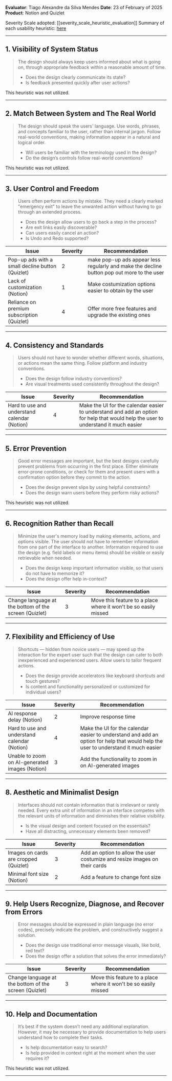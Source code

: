<!-- This Heuristic Evaluation Workbook replicates the one proposed by the 
Nielsen Norman Group available at: https://media.nngroup.com/media/articles/attachments/Heuristic_Evaluation_Workbook_-_Nielsen_Norman_Group.pdf
-->

**Evaluator**: Tiago Alexandre da Silva Mendes
**Date**: 23 of February of 2025 
**Product**: Notion and Quizlet

Severity Scale adopted: [[severity_scale_heuristic_evaluation]]
Summary of each usability heuristic: [here](https://media.nngroup.com/media/articles/attachments/Heuristic_Summary1-compressed.pdf)

---

## 1. Visibility of System Status  
> The design should always keep users informed about what is going on, through appropriate feedback within a reasonable amount of time.  
> - Does the design clearly communicate its state?  
> - Is feedback presented quickly after user actions?  

This heuristic was not utilized.  

---

## 2. Match Between System and The Real World  
> The design should speak the users' language. Use words, phrases, and concepts familiar to the user, rather than internal jargon. Follow real-world conventions, making information appear in a natural and logical order.  
> - Will users be familiar with the terminology used in the design?  
> - Do the design’s controls follow real-world conventions?  

This heuristic was not utilized.  

---

## 3. User Control and Freedom  
> Users often perform actions by mistake. They need a clearly marked "emergency exit" to leave the unwanted action without having to go through an extended process.  
> - Does the design allow users to go back a step in the process?  
> - Are exit links easily discoverable?  
> - Can users easily cancel an action?  
> - Is Undo and Redo supported?  

| **Issue**                                            | **Severity** | **Recommendation**                                  |
|------------------------------------------------------|------------|--------------------------------------------------|
| Pop-up ads with a small decline button (Quizlet)    | 2          | make pop-up ads appear less regularly and make the decline button pop out more to the user |
| Lack of customization (Notion)                      | 1          | Make costumization options easier to obtain by the user |
| Reliance on premium subscription (Quizlet)         | 4          | Offer more free features and upgrade the existing ones |

---

## 4. Consistency and Standards  
> Users should not have to wonder whether different words, situations, or actions mean the same thing. Follow platform and industry conventions.  
> - Does the design follow industry conventions?  
> - Are visual treatments used consistently throughout the design?  

| **Issue**                                            | **Severity** | **Recommendation**                                  |
|------------------------------------------------------|------------|--------------------------------------------------|
| Hard to use and understand calendar (Notion) | 4        | Make the UI for the calendar easier to understand and add an option for help that would help the user to understand it much easier |

---

## 5. Error Prevention  
> Good error messages are important, but the best designs carefully prevent problems from occurring in the first place. Either eliminate error-prone conditions, or check for them and present users with a confirmation option before they commit to the action.  
> - Does the design prevent slips by using helpful constraints?  
> - Does the design warn users before they perform risky actions?  

This heuristic was not utilized.  

---

## 6. Recognition Rather than Recall  
> Minimize the user's memory load by making elements, actions, and options visible. The user should not have to remember information from one part of the interface to another. Information required to use the design (e.g. field labels or menu items) should be visible or easily retrievable when needed.  
> - Does the design keep important information visible, so that users do not have to memorize it?  
> - Does the design offer help in-context?  

| **Issue**                            | **Severity** | **Recommendation**               |
|--------------------------------------|------------|---------------------------------|
| Change language at the bottom of the screen (Quizlet) | 3 | Move this feature to a place where it won't be so easily missed |

---

## 7. Flexibility and Efficiency of Use  
> Shortcuts — hidden from novice users — may speed up the interaction for the expert user such that the design can cater to both inexperienced and experienced users. Allow users to tailor frequent actions.  
> - Does the design provide accelerators like keyboard shortcuts and touch gestures?  
> - Is content and functionality personalized or customized for individual users?  

| **Issue**                            | **Severity** | **Recommendation**               |
|--------------------------------------|------------|---------------------------------|
| AI response delay (Notion)           | 2          | Improve response time             |
| Hard to use and understand calendar (Notion) | 4        | Make the UI for the calendar easier to understand and add an option for help that would help the user to understand it much easier |
| Unable to zoom on AI-generated images (Notion) | 3 | Add the functionality to zoom in on AI-generated images |

---

## 8. Aesthetic and Minimalist Design  
> Interfaces should not contain information that is irrelevant or rarely needed. Every extra unit of information in an interface competes with the relevant units of information and diminishes their relative visibility.  
> - Is the visual design and content focused on the essentials?  
> - Have all distracting, unnecessary elements been removed?  

| **Issue**                            | **Severity** | **Recommendation**               |
|--------------------------------------|------------|---------------------------------|
| Images on cards are cropped (Quizlet) | 3         | Add an option to allow the user costumize and resize images on their cards |
| Minimal font size (Notion)           | 2         | Add a feature to change font size |

---

## 9. Help Users Recognize, Diagnose, and Recover from Errors  
> Error messages should be expressed in plain language (no error codes), precisely indicate the problem, and constructively suggest a solution.  
> - Does the design use traditional error message visuals, like bold, red text?  
> - Does the design offer a solution that solves the error immediately?  

| **Issue**                            | **Severity** | **Recommendation**               |
|--------------------------------------|------------|---------------------------------|
| Change language at the bottom of the screen (Quizlet) | 3 |  Move this feature to a place where it won't be so easily missed |

---

## 10. Help and Documentation  
> It’s best if the system doesn’t need any additional explanation. However, it may be necessary to provide documentation to help users understand how to complete their tasks.  
> - Is help documentation easy to search?  
> - Is help provided in context right at the moment when the user requires it?  

This heuristic was not utilized.  

---
